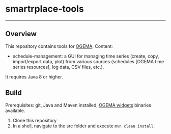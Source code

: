 # smartrplace-tools

---
## Overview
This repository contains tools for [OGEMA](http://www.ogema.org). Content:

* schedule-management: a GUI for managing time series (create, copy, import/export data, plot) from various sources (schedules [OGEMA time series resources], log data, CSV files, etc.).

It requires Java 8 or higher.   

## Build
Prerequisites: git, Java and Maven installed, [OGEMA widgets](https://github.com/ogema/ogema-widgets) binaries available. 

1. Clone this repository
2. In a shell, navigate to the src folder and execute `mvn clean install`.


 
